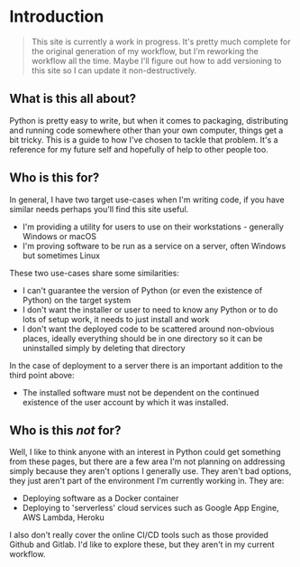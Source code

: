 # Introduction

> This site is currently a work in progress. 
> It's pretty much complete for the original generation of my workflow, 
> but I'm reworking the workflow all the time. Maybe I'll figure out how to add versioning
> to this site so I can update it non-destructively.

## What is this all about?
Python is pretty easy to write, but when it comes to packaging, distributing and running code somewhere other than your own computer, things get a bit tricky. This is a guide to how I've chosen to tackle that problem. It's a reference for my future self and hopefully of help to other people too.

## Who is this for?
In general, I have two target use-cases when I'm writing code, if you have similar needs perhaps you'll find this site useful.

- I'm providing a utility for users to use on their workstations - generally Windows or macOS
- I'm proving software to be run as a service on a server, often Windows but sometimes Linux

These two use-cases share some similarities:

- I can't guarantee the version of Python (or even the existence of Python) on the target system
- I don't want the installer or user to need to know any Python or to do lots of setup work, it needs to just install and work
- I don't want the deployed code to be scattered around non-obvious places, ideally everything should be in one directory so it can be uninstalled simply by deleting that directory

In the case of deployment to a server there is an important addition to the third point above:

- The installed software must not be dependent on the continued existence of the user account by which it was installed.

## Who is this _not_ for?
Well, I like to think anyone with an interest in Python could get something from these pages, but there are a few area I'm not planning on addressing simply because they aren't options I generally use. They aren't bad options, they just aren't part of the environment I'm currently working in. They are:

- Deploying software as a Docker container
- Deploying to 'serverless' cloud services such as Google App Engine, AWS Lambda, Heroku

I also don't really cover the online CI/CD tools such as those provided Github and Gitlab. 
I'd like to explore these, but they aren't in my current workflow.